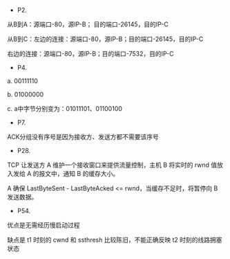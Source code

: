 - P2.

从B到A：源端口-80，源IP-B；  目的端口-26145，目的IP-C

从B到C：左边的连接：源端口-80，源IP-B；目的端口-26145，目的IP-C

右边的连接：源端口-80，源IP-B；目的端口-7532，目的IP-C
- P4.

a. 00111110

b. 01000000

c. a中字节分别变为：01011101、01100100
- P7.

ACK分组没有序号是因为接收方、发送方都不需要该序号
- P28.

TCP 让发送方 A 维护一个接收窗口来提供流量控制，主机 B 将实时的 rwnd 值放入发给 A 的报文中，通知 B 的缓存大小。

A 确保 LastByteSent - LastByteAcked <= rwnd，当缓存不足时，将暂停向 B 发送数据。
- P54.

优点是无需经历慢启动过程

缺点是 t1 时刻的 cwnd 和 ssthresh 比较陈旧，不能正确反映 t2 时刻的线路拥塞状态

